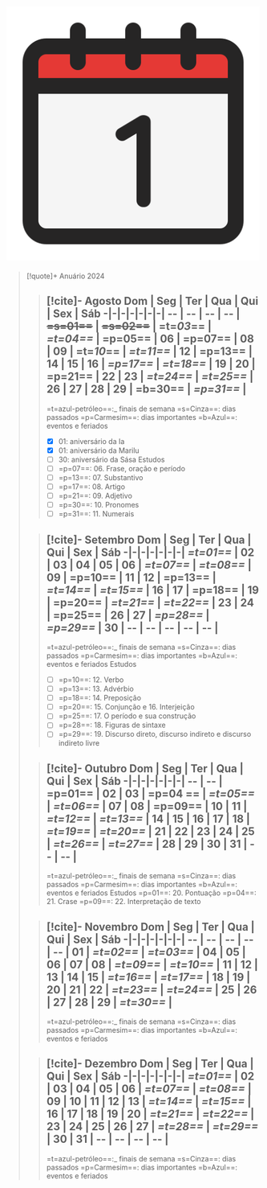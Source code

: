![image](.attachments/200f9579b97a40474992ae624fd8b13884f54a7c.png) 
---
> [!quote]+ Anuário 2024
> > [!cite]- Agosto
> >  Dom | Seg | Ter | Qua | Qui | Sex | Sáb
> > -|-|-|-|-|-|-|
> > -- | -- | -- | -- | **~~=s=01==~~** | **~~=s=02==~~** | **=t=_03_==** |
> > **_=t=04==_** | =p=05== | 06 | =p=07== | 08 | 09 | =t=_10_== |
> > _=t=11==_ | 12 | =p=13== | 14 | 15 | 16 | _=p=17==_ |
> > _=t=18==_ | 19 | 20 | =p=21== | 22 | 23 | _=t=24==_ |
> > _=t=25==_ | 26 | 27 | 28 | 29 | =b=30== | _=p=31==_ |
> > ---
> > =t=azul-petróleo==:_ finais de semana
> >  =s=Cinza==: dias passados
> > =p=Carmesim==: dias importantes
> > =b=Azul==: eventos e feriados
> > - [x]  01: aniversário da Ia
> > - [x]  01: aniversário da Marilu
> > - [ ]  30: aniversário da Sása
> >       Estudos
> > - [ ] =p=07==: 06. Frase, oração e período
> > - [ ] =p=13==: 07. Substantivo
> > - [ ] =p=17==: 08. Artigo
> > - [ ] =p=21==: 09. Adjetivo
> > - [ ] =p=30==: 10. Pronomes
> > - [ ] =p=31==: 11. Numerais
>
> > [!cite]- Setembro
> >  Dom | Seg | Ter | Qua | Qui | Sex | Sáb
> > -|-|-|-|-|-|-|
> >  _=t=01==_ | 02 | 03 | 04 | 05 | 06 | _=t=07==_ |
> > _=t=08==_ | 09 | =p=10== | 11 | 12 | =p=13== | _=t=14==_ |
> > _=t=15==_ | 16 | 17 | =p=18== | 19 | =p=20== | _=t=21==_ |
> > _=t=22==_ | 23 | 24 | =p=25== | 26 | 27 | _=p=28==_ |
> > _=p=29==_ | 30 | -- | -- | -- | -- | -- |
> > ---
> > =t=azul-petróleo==:_ finais de semana
> >  =s=Cinza==: dias passados
> > =p=Carmesim==: dias importantes
> > =b=Azul==: eventos e feriados
> >       Estudos
> > - [ ] =p=10==: 12. Verbo
> > - [ ] =p=13==: 13. Advérbio
> > - [ ] =p=18==: 14. Preposição
> > - [ ] =p=20==: 15. Conjunção e 16. Interjeição
> > - [ ] =p=25==: 17. O período e sua construção
> > - [ ] =p=28==: 18. Figuras de sintaxe
> > - [ ] =p=29==: 19. Discurso direto, discurso indireto e discurso indireto livre
>
> > [!cite]- Outubro
> > Dom | Seg | Ter | Qua | Qui | Sex | Sáb
> > -|-|-|-|-|-|-|
> >  -- | -- | =p=01== | 02 | 03 | =p=04 == | _=t=05==_ |
> > _=t=06==_ | 07 | 08 | =p=09== | 10 | 11 | _=t=12==_ |
> > _=t=13==_ | 14 | 15 | 16 | 17 | 18 | _=t=19==_ |
> > _=t=20==_ | 21 | 22 | 23 | 24 | 25 | _=t=26==_ |
> > _=t=27==_ | 28 | 29 | 30 | 31 | -- | -- |
> > ---
> > =t=azul-petróleo==:_ finais de semana
> >  =s=Cinza==: dias passados
> > =p=Carmesim==: dias importantes
> > =b=Azul==: eventos e feriados
> >       Estudos
> > =p=01==: 20. Pontuação
> > =p=04==: 21. Crase
> > =p=09==: 22. Interpretação de texto
>
> > [!cite]- Novembro
> >   Dom | Seg | Ter | Qua | Qui | Sex | Sáb
> > -|-|-|-|-|-|-|
> >  -- | -- | -- | -- | -- | 01 | _=t=02==_ |
> > _=t=03==_ | 04 | 05 | 06 | 07 | 08 | _=t=09==_ |
> > _=t=10==_ | 11 | 12 | 13 | 14 | 15 | _=t=16==_ |
> > _=t=17==_ | 18 | 19 | 20 | 21 | 22 | _=t=23==_ |
> > _=t=24==_ | 25 | 26 | 27 | 28 | 29 | _=t=30==_ |
> > ---
> > =t=azul-petróleo==:_ finais de semana
> >  =s=Cinza==: dias passados
> > =p=Carmesim==: dias importantes
> > =b=Azul==: eventos e feriados
>
> > [!cite]- Dezembro
> >   Dom | Seg | Ter | Qua | Qui | Sex | Sáb
> > -|-|-|-|-|-|-|
> >  _=t=01==_ | 02 | 03 | 04 | 05 | 06 | _=t=07==_ |
> > _=t=08==_ | 09 | 10 | 11 | 12 | 13 | _=t=14==_ |
> > _=t=15==_ | 16 | 17 | 18 | 19 | 20 | _=t=21==_ |
> > _=t=22==_ | 23 | 24 | 25 | 26 | 27 | _=t=28==_ |
> > _=t=29==_ | 30 | 31 | -- | -- | -- | -- |
> > ---
> > =t=azul-petróleo==:_ finais de semana
> >  =s=Cinza==: dias passados
> > =p=Carmesim==: dias importantes
> > =b=Azul==: eventos e feriados